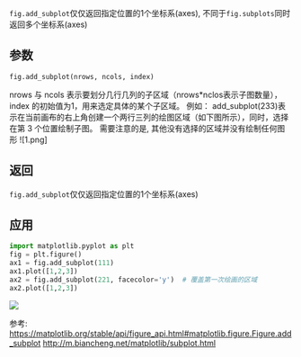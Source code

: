 `fig.add_subplot`仅仅返回指定位置的1个坐标系(axes), 不同于`fig.subplots`同时返回多个坐标系(axes)


## 参数
`fig.add_subplot(nrows, ncols, index)`

nrows 与 ncols 表示要划分几行几列的子区域（nrows*nclos表示子图数量），index 的初始值为1，用来选定具体的某个子区域。
例如： add_subplot(233)表示在当前画布的右上角创建一个两行三列的绘图区域（如下图所示），同时，选择在第 3 个位置绘制子图。
需要注意的是, 其他没有选择的区域并没有绘制任何图形
![1.png]


## 返回
`fig.add_subplot`仅仅返回指定位置的1个坐标系(axes)



## 应用

```python
import matplotlib.pyplot as plt
fig = plt.figure()
ax1 = fig.add_subplot(111)
ax1.plot([1,2,3])
ax2 = fig.add_subplot(221, facecolor='y')  # 覆盖第一次绘画的区域
ax2.plot([1,2,3])
```
![](./matplotlib_add_subplot/2.png)



参考:
https://matplotlib.org/stable/api/figure_api.html#matplotlib.figure.Figure.add_subplot
http://m.biancheng.net/matplotlib/subplot.html